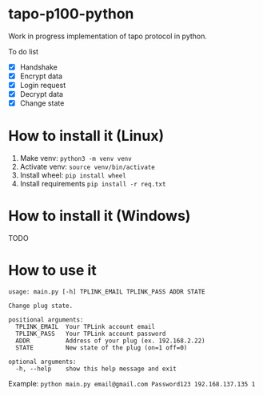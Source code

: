 # tapo-p100-python
Work in progress implementation of tapo protocol in python.



To do list

- [x] Handshake
- [x] Encrypt data
- [x] Login request
- [x] Decrypt data
- [x] Change state

# How to install it (Linux)
1. Make venv: `python3 -m venv venv`
2. Activate venv: `source venv/bin/activate`
3. Install wheel: `pip install wheel`
4. Install requirements `pip install -r req.txt`

# How to install it (Windows)
TODO

# How to use it
```
usage: main.py [-h] TPLINK_EMAIL TPLINK_PASS ADDR STATE

Change plug state.

positional arguments:
  TPLINK_EMAIL  Your TPLink account email
  TPLINK_PASS   Your TPLink account password
  ADDR          Address of your plug (ex. 192.168.2.22)
  STATE         New state of the plug (on=1 off=0)

optional arguments:
  -h, --help    show this help message and exit
```

Example: `python main.py email@gmail.com Password123 192.168.137.135 1`